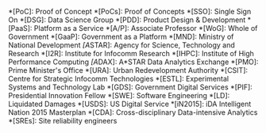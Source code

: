 
*[PoC]: Proof of Concept
*[PoCs]: Proof of Concepts
*[SSO]: Single Sign On
*[DSG]: Data Science Group
*[PDD]: Product Design & Development
*[PaaS]: Platform as a Service
*[A/P]: Associate Professor
*[WoG]: Whole of Government
*[GaaP]: Government as a Platform
*[MND]:     Ministry of National Development
*[A*STAR]: Agency for Science, Technology and Research
*[I2R]: Institute for Infocomm Research
*[IHPC]: Institute of High Performance Computing
*[A*DAX]: A\*STAR Data Analytics Exchange
*[PMO]: Prime Minister's Office
*[URA]: Urban Redevelopment Authority
*[CSIT]: Centre for Strategic Infocomm Technologies
*[ESTL]: Experimental Systems and Technology Lab
*[GDS]: Government Digital Services
*[PIF]: Presidential Innovation Fellow
*[SWE]: Software Engineering
*[LD]: Liquidated Damages
*[USDS]: US Digital Service
*[iN2015]: iDA Intelligent Nation 2015 Masterplan
*[CDA]: Cross-disciplinary Data-intensive Analytics
*[SREs]: Site reliability engineers
